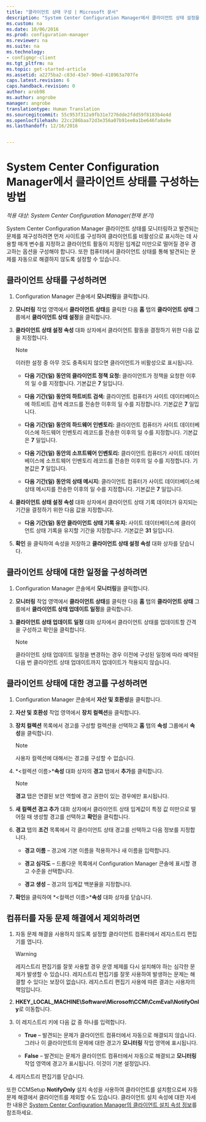 ```yaml
---
title: "클라이언트 상태 구성 | Microsoft 문서"
description: "System Center Configuration Manager에서 클라이언트 상태 설정을 선택합니다."
ms.custom: na
ms.date: 10/06/2016
ms.prod: configuration-manager
ms.reviewer: na
ms.suite: na
ms.technology:
- configmgr-client
ms.tgt_pltfrm: na
ms.topic: get-started-article
ms.assetid: a2275ba2-c83d-43e7-90ed-418963a707fe
caps.latest.revision: 6
caps.handback.revision: 0
author: arob98
ms.author: angrobe
manager: angrobe
translationtype: Human Translation
ms.sourcegitcommit: 55c953f312a9fb31e7276dde2fdd59f8183b4e4d
ms.openlocfilehash: 22cc286baa72d3e356a07b91ee0a1be646fa8a9e
ms.lasthandoff: 12/16/2016


---
```

# <a name="how-to-configure-client-status-in-system-center-configuration-manager"></a>System Center Configuration Manager에서 클라이언트 상태를 구성하는 방법

*적용 대상: System Center Configuration Manager(현재 분기)*

System Center Configuration Manager 클라이언트 상태를 모니터링하고 발견되는 문제를 재구성하려면 먼저 사이트를 구성하여 클라이언트를 비활성으로 표시하는 데 사용할 매개 변수를 지정하고 클라이언트 활동이 지정된 임계값 미만으로 떨어질 경우 경고하는 옵션을 구성해야 합니다. 또한 컴퓨터에서 클라이언트 상태를 통해 발견되는 문제를 자동으로 해결하지 않도록 설정할 수 있습니다.  

##  <a name="BKMK_1"></a> 클라이언트 상태를 구성하려면  

1.  Configuration Manager 콘솔에서 **모니터링**을 클릭합니다.  

2.  **모니터링** 작업 영역에서 **클라이언트 상태**를 클릭한 다음 **홈** 탭의 **클라이언트 상태** 그룹에서 **클라이언트 상태 설정**을 클릭합니다.  

3.  **클라이언트 상태 설정 속성** 대화 상자에서 클라이언트 활동을 결정하기 위한 다음 값을 지정합니다.  

    > [!NOTE]  
    >  이러한 설정 중 아무 것도 충족되지 않으면 클라이언트가 비활성으로 표시됩니다.  

    -   **다음 기간(일) 동안의 클라이언트 정책 요청:** 클라이언트가 정책을 요청한 이후의 일 수를 지정합니다. 기본값은 **7** 일입니다.  

    -   **다음 기간(일) 동안의 하트비트 검색:** 클라이언트 컴퓨터가 사이트 데이터베이스에 하트비트 검색 레코드를 전송한 이후의 일 수를 지정합니다. 기본값은 **7** 일입니다.  

    -   **다음 기간(일) 동안의 하드웨어 인벤토리:** 클라이언트 컴퓨터가 사이트 데이터베이스에 하드웨어 인벤토리 레코드를 전송한 이후의 일 수를 지정합니다. 기본값은 **7** 일입니다.  

    -   **다음 기간(일) 동안의 소프트웨어 인벤토리:** 클라이언트 컴퓨터가 사이트 데이터베이스에 소프트웨어 인벤토리 레코드를 전송한 이후의 일 수를 지정합니다. 기본값은 **7** 일입니다.  

    -   **다음 기간(일) 동안의 상태 메시지:** 클라이언트 컴퓨터가 사이트 데이터베이스에 상태 메시지를 전송한 이후의 일 수를 지정합니다. 기본값은 **7** 일입니다.  

4.  **클라이언트 상태 설정 속성** 대화 상자에서 클라이언트 상태 기록 데이터가 유지되는 기간을 결정하기 위한 다음 값을 지정합니다.  

    -   **다음 기간(일) 동안 클라이언트 상태 기록 유지:** 사이트 데이터베이스에 클라이언트 상태 기록을 유지할 기간을 지정합니다. 기본값은 **31** 일입니다.  

5.  **확인** 을 클릭하여 속성을 저장하고 **클라이언트 상태 설정 속성** 대화 상자를 닫습니다.  

##  <a name="BKMK_Schedule"></a> 클라이언트 상태에 대한 일정을 구성하려면  

1.  Configuration Manager 콘솔에서 **모니터링**을 클릭합니다.  

2.  **모니터링** 작업 영역에서 **클라이언트 상태**를 클릭한 다음 **홈** 탭의 **클라이언트 상태** 그룹에서 **클라이언트 상태 업데이트 일정**을 클릭합니다.  

3.  **클라이언트 상태 업데이트 일정** 대화 상자에서 클라이언트 상태를 업데이트할 간격을 구성하고 확인을 클릭합니다.  

    > [!NOTE]  
    >  클라이언트 상태 업데이트 일정을 변경하는 경우 이전에 구성된 일정에 따라 예약된 다음 번 클라이언트 상태 업데이트까지 업데이트가 적용되지 않습니다.  

##  <a name="BKMK_2"></a> 클라이언트 상태에 대한 경고를 구성하려면  

1.  Configuration Manager 콘솔에서 **자산 및 호환성**을 클릭합니다.  

2.  **자산 및 호환성** 작업 영역에서 **장치 컬렉션**을 클릭합니다.  

3.  **장치 컬렉션** 목록에서 경고를 구성할 컬렉션을 선택하고 **홈** 탭의 **속성** 그룹에서 **속성**을 클릭합니다.  

    > [!NOTE]  
    >  사용자 컬렉션에 대해서는 경고를 구성할 수 없습니다.  

4.  *&lt;컬렉션 이름\>***속성** 대화 상자의 **경고** 탭에서 **추가**를 클릭합니다.  

    > [!NOTE]  
    >  **경고** 탭은 연결된 보안 역할에 경고 권한이 있는 경우에만 표시됩니다.  

5.  **새 컬렉션 경고 추가** 대화 상자에서 클라이언트 상태 임계값이 특정 값 미만으로 떨어질 때 생성할 경고를 선택하고 **확인**을 클릭합니다.  

6.  **경고** 탭의 **조건** 목록에서 각 클라이언트 상태 경고를 선택하고 다음 정보를 지정합니다.  

    -   **경고 이름** – 경고에 기본 이름을 적용하거나 새 이름을 입력합니다.  

    -   **경고 심각도** – 드롭다운 목록에서 Configuration Manager 콘솔에 표시할 경고 수준을 선택합니다.  

    -   **경고 생성** – 경고의 임계값 백분율을 지정합니다.  

7.  **확인**을 클릭하여 *&lt;컬렉션 이름\>***속성** 대화 상자를 닫습니다.  

##  <a name="BKMK_3"></a> 컴퓨터를 자동 문제 해결에서 제외하려면  

1.  자동 문제 해결을 사용하지 않도록 설정할 클라이언트 컴퓨터에서 레지스트리 편집기를 엽니다.  

    > [!WARNING]  
    >  레지스트리 편집기를 잘못 사용할 경우 운영 체제를 다시 설치해야 하는 심각한 문제가 발생할 수 있습니다. 레지스트리 편집기를 잘못 사용하여 발생하는 문제는 해결할 수 있다는 보장이 없습니다. 레지스트리 편집기 사용에 따른 결과는 사용자의 책임입니다.  

2.  **HKEY_LOCAL_MACHINE\Software\Microsoft\CCM\CcmEval\NotifyOnly**로 이동합니다.  

3.  이 레지스트리 키에 다음 값 중 하나를 입력합니다.  

    -   **True** – 발견되는 문제가 클라이언트 컴퓨터에서 자동으로 해결되지 않습니다. 그러나 이 클라이언트의 문제에 대한 경고가 **모니터링** 작업 영역에 표시됩니다.  

    -   **False** – 발견되는 문제가 클라이언트 컴퓨터에서 자동으로 해결되고 **모니터링** 작업 영역에 경고가 표시됩니다. 이것이 기본 설정입니다.  

4.  레지스트리 편집기를 닫습니다.  

 또한 CCMSetup **NotifyOnly** 설치 속성을 사용하여 클라이언트를 설치함으로써 자동 문제 해결에서 클라이언트를 제외할 수도 있습니다. 클라이언트 설치 속성에 대한 자세한 내용은 [System Center Configuration Manager의 클라이언트 설치 속성 정보](../../../core/clients/deploy/about-client-installation-properties.md)를 참조하세요.  

